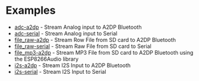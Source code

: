 
# Examples

- [adc-a2dp](adc-a2dp) - Stream Analog input to A2DP Bluetooth 
- [adc-serial](adc-serial) - Stream Analog input to Serial
- [file_raw-a2dp](file_raw-a2dp) - Stream Row File from SD card to A2DP Bluetooth
- [file_raw-serial](file_raw-serial) - Stream Raw File from SD card to Serial
- [file_mp3-a2dp](file_mp3-a2dp) - Stream MP3 File from SD card to A2DP Bluetooth using the ESP8266Audio library
- [i2s-a2dp](i2s-a2dp) - Stream I2S Input to A2DP Bluetooth
- [i2s-serial](i2s-serial) - Stream I2S Input to Serial